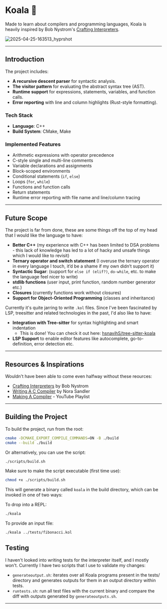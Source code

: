 # Koala 🐨

Made to learn about compilers and programming languages, Koala is heavily inspired by Bob Nystrom's [Crafting Interpreters](https://craftinginterpreters.com/).

![2025-04-25-163513_hyprshot](https://github.com/user-attachments/assets/bf309295-917a-4d6a-a821-0c1fa8b54acd)

---

## Introduction

The project includes:

- **A recursive descent parser** for syntactic analysis.
- **The visitor pattern** for evaluating the abstract syntax tree (AST).
- **Runtime support** for expressions, statements, variables, and function calls.
- **Error reporting** with line and column highlights (Rust-style formatting).

### Tech Stack

- **Language**: C++
- **Build System**: CMake, Make

### Implemented Features

- Arithmetic expressions with operator precedence
- C-style single and multi-line comments
- Variable declarations and assignments
- Block-scoped environments
- Conditional statements (`if`, `else`)
- Loops (`for`, `while`)
- Functions and function calls
- Return statements
- Runtime error reporting with file name and line/column tracing

---

## Future Scope

The project is far from done, these are some things off the top of my head that I would like the language to have:

- **Better C++** (my experience with C++ has been limited to DSA problems - this lack of knowledge has led to a lot of hacky and unsafe things which I would like to revisit)
- **Ternary operator and switch statement** (I overuse the ternary operator in every language I touch, it’d be a shame if my own didn’t support it)
- **Syntactic Sugar**: (support for `else if (elif?)`, `do-while`, etc. to make the language feel nicer to write)
- **stdlib functions** (user input, print function, random number generator etc.)
- **Closures** (currently functions work without closures)
- **Support for Object-Oriented Programming** (classes and inheritance)

Currently it's quite jarring to write ```.kol``` files. Since I've been fascinated by LSP, treesitter and related technologies in the past, I'd also like to have:
- **Integration with Tree-sitter** for syntax highlighting and smart indentation
    - This is done! You can check it out here: [hsnavihS/tree-sitter-koala](https://github.com/hsnavihS/tree-sitter-koala)
- **LSP Support** to enable editor features like autocomplete, go-to-definition, error detection etc.

---

## Resources & Inspirations

Wouldn't have been able to come even halfway without these reources:

- [Crafting Interpreters](https://craftinginterpreters.com/) by Bob Nystrom
- [Writing A C Compiler](https://norasandler.com/2017/11/29/Write-a-Compiler.html) by Nora Sandler
- [Making A Compiler](https://youtube.com/playlist?list=PLUDlas_Zy_qC7c5tCgTMYq2idyyT241qs\&si=K2s9c6tDGEPZXxgb) - YouTube Playlist

---

## Building the Project

To build the project, run from the root:

```bash
cmake -DCMAKE_EXPORT_COMPILE_COMMANDS=ON -B ./build
cmake --build ./build
```

Or alternatively, you can use the script:

```bash
./scripts/build.sh
```

Make sure to make the script executable (first time use):

```bash
chmod +x ./scripts/build.sh
```

This will generate a binary called ```koala``` in the build directory, which can be invoked in one of two ways:

To drop into a REPL:

```bash
./koala
```

To provide an input file:

```bash
./koala ../tests/fibonacci.kol
```

## Testing

I haven't looked into writing tests for the interpreter itself, and I mostly won't. Currently I have two scripts that I use to validate my changes:

- ```generateoutput.sh```: iterates over all Koala programs present in the tests/ directory and generates outputs for them in an output directory within tests.
- ```runtests.sh```: run all test files with the current binary and compare the diff with outputs generated by ```generateoutputs.sh```.

---

